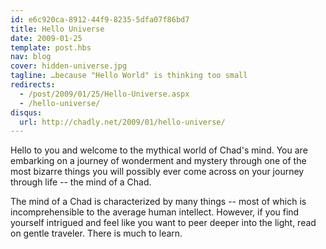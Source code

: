```yaml
---
id: e6c920ca-8912-44f9-8235-5dfa07f86bd7
title: Hello Universe
date: 2009-01-25
template: post.hbs
nav: blog
cover: hidden-universe.jpg
tagline: …because "Hello World" is thinking too small
redirects:
  - /post/2009/01/25/Hello-Universe.aspx
  - /hello-universe/
disqus:
  url: http://chadly.net/2009/01/hello-universe/
---
```


Hello to you and welcome to the mythical world of Chad's mind. You are embarking on a journey of wonderment and mystery through one of the most bizarre things you will possibly ever come across on your journey through life -- the mind of a Chad.

The mind of a Chad is characterized by many things -- most of which is incomprehensible to the average human intellect. However, if you find yourself intrigued and feel like you want to peer deeper into the light, read on gentle traveler. There is much to learn.
